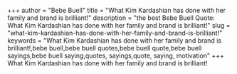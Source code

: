 +++
author = "Bebe Buell"
title = "What Kim Kardashian has done with her family and brand is brilliant!"
description = "the best Bebe Buell Quote: What Kim Kardashian has done with her family and brand is brilliant!"
slug = "what-kim-kardashian-has-done-with-her-family-and-brand-is-brilliant!"
keywords = "What Kim Kardashian has done with her family and brand is brilliant!,bebe buell,bebe buell quotes,bebe buell quote,bebe buell sayings,bebe buell saying,quotes, sayings,quote, saying, motivation"
+++
What Kim Kardashian has done with her family and brand is brilliant!
